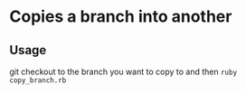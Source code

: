 # Copies a branch into another

## Usage

git checkout to the branch you want to copy to and then `ruby copy_branch.rb`

